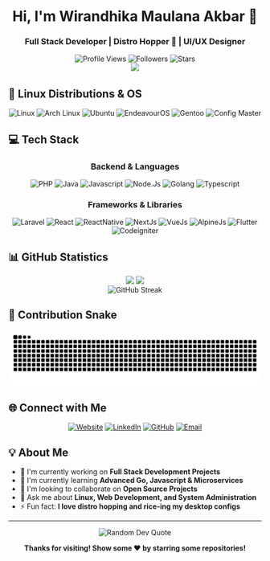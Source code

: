 <h1 align="center">Hi, I'm Wirandhika Maulana Akbar 👋</h1>
<h3 align="center">Full Stack Developer | Distro Hopper 🐧 | UI/UX Designer </h3>

<div align="center">
  <img src="https://komarev.com/ghpvc/?username=wirandhika-maulana&color=blue&style=for-the-badge" alt="Profile Views" />
  <img src="https://img.shields.io/github/followers/wirandhika-maulana?style=for-the-badge&color=green" alt="Followers" />
  <img src="https://img.shields.io/github/stars/wirandhika-maulana?style=for-the-badge&color=yellow" alt="Stars" />
</div>

<div align="center">
  <img src="https://user-images.githubusercontent.com/22107794/139580686-887df369-edb8-4bc8-b607-4fbf6d7e4866.gif" width="400">
</div>

## 🐧 **Linux Distributions & OS**
<div align="center">
  <img src="https://img.shields.io/badge/Linux-FCC624?style=for-the-badge&logo=linux&logoColor=black" alt="Linux" />
  <img src="https://img.shields.io/badge/Arch_Linux-1793D1?style=for-the-badge&logo=arch-linux&logoColor=white" alt="Arch Linux" />
  <img src="https://img.shields.io/badge/Ubuntu-E95420?style=for-the-badge&logo=ubuntu&logoColor=white" alt="Ubuntu" />
  <img src="https://img.shields.io/badge/EndeavourOS-7C4DFF?style=for-the-badge&logo=arch-linux&logoColor=white" alt="EndeavourOS" />
  <img src="https://img.shields.io/badge/Gentoo-54487A?style=for-the-badge&logo=gentoo&logoColor=white" alt="Gentoo" />
  <img src="https://img.shields.io/badge/Config_Master-FFD700?style=for-the-badge&logo=neovim&logoColor=black" alt="Config Master" />
</div>

## 💻 **Tech Stack**
<div align="center">

### **Backend & Languages**
<img src="https://img.shields.io/badge/php-%23777BB4.svg?style=for-the-badge&logo=php&logoColor=white" alt="PHP" />
<img src="https://img.shields.io/badge/java-%23ED8B00.svg?style=for-the-badge&logo=openjdk&logoColor=white" alt="Java" />
<img src="https://img.shields.io/badge/javascript-%23323330.svg?style=for-the-badge&logo=javascript&logoColor=%23F7DF1E" alt="Javascript" />
<img src="https://img.shields.io/badge/node.js-6DA55F?style=for-the-badge&logo=node.js&logoColor=white" alt="Node.Js" />
<img src="https://img.shields.io/badge/go-%2300ADD8.svg?style=for-the-badge&logo=go&logoColor=white" alt="Golang" />
<img src="https://img.shields.io/badge/typescript-%23007ACC.svg?style=for-the-badge&logo=typescript&logoColor=white" alt="Typescript" />

### **Frameworks & Libraries**
<img src="https://img.shields.io/badge/laravel-%23FF2D20.svg?style=for-the-badge&logo=laravel&logoColor=white" alt="Laravel" />
<img src="https://img.shields.io/badge/react-%2320232a.svg?style=for-the-badge&logo=react&logoColor=%2361DAFB" alt="React" />
<img src="https://img.shields.io/badge/react_native-%2320232a.svg?style=for-the-badge&logo=react&logoColor=%2361DAFB" alt="ReactNative" />
<img src="https://img.shields.io/badge/Next-black?style=for-the-badge&logo=next.js&logoColor=white" alt="NextJs" />
<img src="https://img.shields.io/badge/vue.js-%2335495e.svg?style=for-the-badge&logo=vuedotjs&logoColor=%234FC08D" alt="VueJs" />
<img src="https://img.shields.io/badge/alpinejs-white.svg?style=for-the-badge&logo=alpinedotjs&logoColor=%238BC0D0" alt="AlpineJs" />
<img src="https://img.shields.io/badge/Flutter-%2302569B.svg?style=for-the-badge&logo=Flutter&logoColor=white" alt="Flutter" />
<img src="https://img.shields.io/badge/CodeIgniter-%23EF4223.svg?style=for-the-badge&logo=codeIgniter&logoColor=white" alt="Codeigniter" />

</div>

## 📊 **GitHub Statistics**

<div align="center">
  <img height="180em" src="https://github-readme-stats.vercel.app/api?username=wirandhika-maulana&show_icons=true&theme=dark&include_all_commits=true&count_private=true&hide_border=true"/>
  <img height="180em" src="https://github-readme-stats.vercel.app/api/top-langs/?username=wirandhika-maulana&layout=compact&langs_count=8&theme=dark&hide_border=true&include_all_commits=true&count_private=true&cache_seconds=1800"/>
</div>

<div align="center">
  <img src="https://github-readme-streak-stats.herokuapp.com/?user=wirandhika-maulana&theme=dark&hide_border=true" alt="GitHub Streak"/>
</div>

## 🐍 **Contribution Snake**
<div align="center">
  
![snake gif](https://github.com/wirandhika-maulana/wirandhika-maulana/blob/output/github-contribution-grid-snake-dark.svg)

</div>

## 🌐 **Connect with Me**
<div align="center">
  
[![Website](https://img.shields.io/badge/Website-000000?style=for-the-badge&logo=About.me&logoColor=white)](https://wirandhika.my.id)
[![LinkedIn](https://img.shields.io/badge/LinkedIn-0077B5?style=for-the-badge&logo=linkedin&logoColor=white)](https://linkedin.com/in/wirandhika-maulana-akbar)
[![GitHub](https://img.shields.io/badge/GitHub-100000?style=for-the-badge&logo=github&logoColor=white)](https://github.com/wirandhika-maulana)
[![Email](https://img.shields.io/badge/Email-D14836?style=for-the-badge&logo=gmail&logoColor=white)](mailto:randikacreator22@gmail.com)

</div>

## 💡 **About Me**
- 🔭 I'm currently working on **Full Stack Development Projects**
- 🌱 I'm currently learning **Advanced Go, Javascript & Microservices**
- 👯 I'm looking to collaborate on **Open Source Projects**
- 💬 Ask me about **Linux, Web Development, and System Administration**
- ⚡ Fun fact: **I love distro hopping and rice-ing my desktop configs**

---

<div align="center">
  <img src="https://quotes-github-readme.vercel.app/api?type=horizontal&theme=dark" alt="Random Dev Quote"/>
</div>

<div align="center">
  
**Thanks for visiting! Show some ❤️ by starring some repositories!**

</div>

<!-- Proudly created with GPRM ( https://gprm.itsvg.in ) -->
